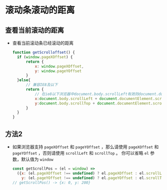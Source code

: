 # 滚动条滚动的距离

## 查看当前滚动的距离

  - 查看当前滚动条已经滚动的距离

    ```js
    function getScrolloffset() {
      if (window.pageXOffset) {
          return {
              x: window.pageXOffset,
              y: window.pageYOffset
          }
      }else{
          // 兼容IE8及以下
          return {
              // 在ie8以下浏览器中document.body.scrollLeft有效则document.documentElement.scrollLeft无效，反之也一样
              x:document.body.scrollLeft + document.documentElement.scrollLeft,
              y:document.body.scrollTop + document.documentElement.scrollTop
          }
      }
    }
    ```

## 方法2

  - 如果浏览器支持 `pageXOffset` 和 `pageYOffset` ，那么请使用 `pageXOffset` 和 `pageYOffset` ，否则请使用 `scrollLeft` 和 `scrollTop` 。 你可以省略 `el` 参数，默认值为 `window`

    ```js
    const getScrollPos = (el = window) =>
      ({x: (el.pageXOffset !== undefined) ? el.pageXOffset : el.scrollLeft,
        y: (el.pageYOffset !== undefined) ? el.pageYOffset : el.scrollTop});
    // getScrollPos() -> {x: 0, y: 200}
    ```
